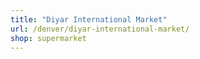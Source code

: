 ```yaml
---
title: "Diyar International Market"
url: /denver/diyar-international-market/
shop: supermarket
---
```

